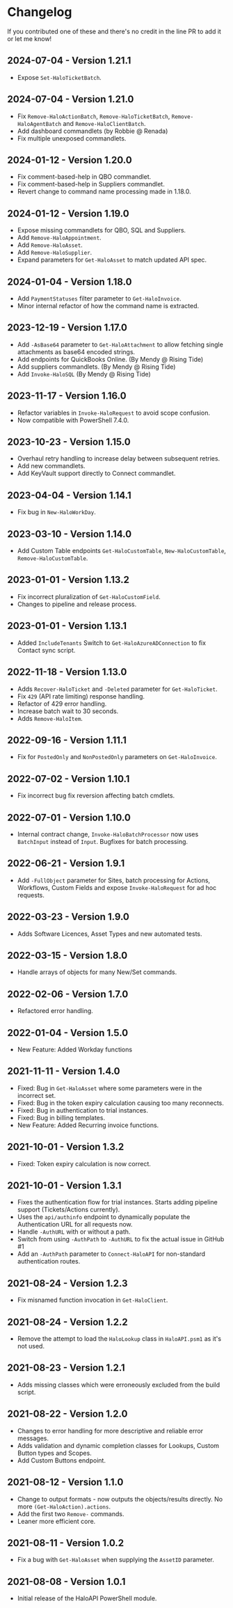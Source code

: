 # Changelog

If you contributed one of these and there's no credit in the line PR to add it or let me know!

## 2024-07-04 - Version 1.21.1

* Expose `Set-HaloTicketBatch`.

## 2024-07-04 - Version 1.21.0

* Fix `Remove-HaloActionBatch`, `Remove-HaloTicketBatch`, `Remove-HaloAgentBatch` and `Remove-HaloClientBatch`.
* Add dashboard commandlets (by Robbie @ Renada)
* Fix multiple unexposed commandlets.

## 2024-01-12 - Version 1.20.0

* Fix comment-based-help in QBO commandlet.
* Fix comment-based-help in Suppliers commandlet.
* Revert change to command name processing made in 1.18.0.

## 2024-01-12 - Version 1.19.0

* Expose missing commandlets for QBO, SQL and Suppliers.
* Add `Remove-HaloAppointment`.
* Add `Remove-HaloAsset`.
* Add `Remove-HaloSupplier`.
* Expand parameters for `Get-HaloAsset` to match updated API spec.

## 2024-01-04 - Version 1.18.0

* Add `PaymentStatuses` filter parameter to `Get-HaloInvoice`.
* Minor internal refactor of how the command name is extracted.

## 2023-12-19 - Version 1.17.0

* Add `-AsBase64` parameter to `Get-HaloAttachment` to allow fetching single attachments as base64 encoded strings.
* Add endpoints for QuickBooks Online. (By Mendy @ Rising Tide)
* Add suppliers commandlets. (By Mendy @ Rising Tide)
* Add `Invoke-HaloSQL` (By Mendy @ Rising Tide)

## 2023-11-17 - Version 1.16.0

* Refactor variables in `Invoke-HaloRequest` to avoid scope confusion.
* Now compatible with PowerShell 7.4.0.

## 2023-10-23 - Version 1.15.0

* Overhaul retry handling to increase delay between subsequent retries.
* Add new commandlets.
* Add KeyVault support directly to Connect commandlet.

## 2023-04-04 - Version 1.14.1

* Fix bug in `New-HaloWorkDay`.

## 2023-03-10 - Version 1.14.0

* Add Custom Table endpoints `Get-HaloCustomTable`, `New-HaloCustomTable`, `Remove-HaloCustomTable`.

## 2023-01-01 - Version 1.13.2
  
* Fix incorrect pluralization of `Get-HaloCustomField`.
* Changes to pipeline and release process.

## 2023-01-01 - Version 1.13.1
  
* Added `IncludeTenants` Switch to `Get-HaloAzureADConnection` to fix Contact sync script.

## 2022-11-18 - Version 1.13.0

* Adds `Recover-HaloTicket` and `-Deleted` parameter for `Get-HaloTicket`.
* Fix `429` (API rate limiting) response handling.
* Refactor of 429 error handling.
* Increase batch wait to 30 seconds.
* Adds `Remove-HaloItem`.

## 2022-09-16 - Version 1.11.1

* Fix for `PostedOnly` and `NonPostedOnly` parameters on `Get-HaloInvoice`.

## 2022-07-02 - Version 1.10.1

* Fix incorrect bug fix reversion affecting batch cmdlets.

## 2022-07-01 - Version 1.10.0

* Internal contract change, `Invoke-HaloBatchProcessor` now uses `BatchInput` instead of `Input`. Bugfixes for batch processing.

## 2022-06-21 - Version 1.9.1

* Add `-FullObject` parameter for Sites, batch processing for Actions, Workflows, Custom Fields and expose `Invoke-HaloRequest` for ad hoc requests.

## 2022-03-23 - Version 1.9.0

* Adds Software Licences, Asset Types and new automated tests.

## 2022-03-15 - Version 1.8.0

* Handle arrays of objects for many New/Set commands.

## 2022-02-06 - Version 1.7.0

* Refactored error handling.

## 2022-01-04 - Version 1.5.0

* New Feature: Added Workday functions

## 2021-11-11 - Version 1.4.0

* Fixed: Bug in `Get-HaloAsset` where some parameters were in the incorrect set.
* Fixed: Bug in the token expiry calculation causing too many reconnects.
* Fixed: Bug in authentication to trial instances.
* Fixed: Bug in billing templates.
* New Feature: Added Recurring invoice functions.

## 2021-10-01 - Version 1.3.2

* Fixed: Token expiry calculation is now correct.

## 2021-10-01 - Version 1.3.1

* Fixes the authentication flow for trial instances. Starts adding pipeline support (Tickets/Actions currently).
* Uses the `api/authinfo` endpoint to dynamically populate the Authentication URL for all requests now.
* Handle `-AuthURL` with or without a path.
* Switch from using `-AuthPath` to `-AuthURL` to fix the actual issue in GitHub #1
* Add an `-AuthPath` parameter to `Connect-HaloAPI` for non-standard authentication routes.

## 2021-08-24 - Version 1.2.3

* Fix misnamed function invocation in `Get-HaloClient`.

## 2021-08-24 - Version 1.2.2

* Remove the attempt to load the `HaloLookup` class in `HaloAPI.psm1` as it's not used.

## 2021-08-23 - Version 1.2.1

* Adds missing classes which were erroneously excluded from the build script.

## 2021-08-22 - Version 1.2.0

* Changes to error handling for more descriptive and reliable error messages.
* Adds validation and dynamic completion classes for Lookups, Custom Button types and Scopes.
* Add Custom Buttons endpoint.

## 2021-08-12 - Version 1.1.0

* Change to output formats - now outputs the objects/results directly. No more `(Get-HaloAction).actions`.
* Add the first two `Remove-` commands.
* Leaner more efficient core.

## 2021-08-11 - Version 1.0.2

* Fix a bug with `Get-HaloAsset` when supplying the `AssetID` parameter.

## 2021-08-08 - Version 1.0.1

* Initial release of the HaloAPI PowerShell module.
  